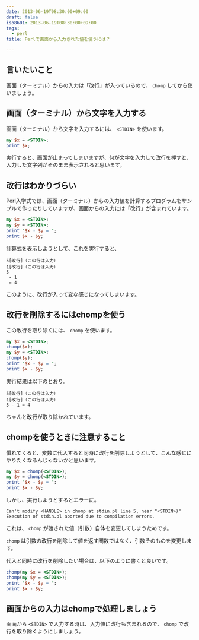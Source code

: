 ```yaml
---
date: 2013-06-19T08:30:00+09:00
draft: false
iso8601: 2013-06-19T08:30:00+09:00
tags:
  - perl
title: Perlで画面から入力された値を使うには？

---
```


## 言いたいこと

画面（ターミナル）からの入力は「改行」が入っているので、 `chomp` してから使いましょう。

## 画面（ターミナル）から文字を入力する

画面（ターミナル）から文字を入力するには、 `<STDIN>` を使います。

```perl
my $x = <STDIN>;
print $x;
```

実行すると、画面が止まってしまいますが、何が文字を入力して改行を押すと、入力した文字列がそのまま表示されると思います。

## 改行はわかりづらい

Perl入学式では、画面（ターミナル）からの入力値を計算するプログラムをサンプルで作ったりしていますが、画面からの入力には「改行」が含まれています。

```perl
my $x = <STDIN>;
my $y = <STDIN>;
print "$x - $y = ";
print $x - $y;
```

計算式を表示しようとして、これを実行すると、

```text
5[改行]（この行は入力）
1[改行]（この行は入力）
5
 - 1
 = 4
```

このように、改行が入って変な感じになってしまいます。

## 改行を削除するにはchompを使う

この改行を取り除くには、 `chomp` を使います。

```perl
my $x = <STDIN>;
chomp($x);
my $y = <STDIN>;
chomp($y);
print "$x - $y = ";
print $x - $y;
```

実行結果は以下のとおり。

```text
5[改行]（この行は入力）
1[改行]（この行は入力）
5 - 1 = 4
```

ちゃんと改行が取り除かれています。

## chompを使うときに注意すること

慣れてくると、変数に代入すると同時に改行を削除しようとして、こんな感じにやりたくなるんじゃないかと思います。

```perl
my $x = chomp(<STDIN>);
my $y = chomp(<STDIN>);
print "$x - $y = ";
print $x - $y;
```

しかし、実行しようとするとエラーに。

```text
Can't modify <HANDLE> in chomp at stdin.pl line 5, near "<STDIN>)"
Execution of stdin.pl aborted due to compilation errors.
```

これは、 `chomp` が渡された値（引数）自体を変更してしまうためです。

`chomp` は引数の改行を削除して値を返す関数ではなく、引数そのものを変更します。

代入と同時に改行を削除したい場合は、以下のように書くと良いです。

```perl
chomp(my $x = <STDIN>);
chomp(my $y = <STDIN>);
print "$x - $y = ";
print $x - $y;
```

## 画面からの入力はchompで処理しましょう

画面から `<STDIN>` で入力する時は、入力値に改行も含まれるので、 `chomp` で改行を取り除くようにしましょう。
